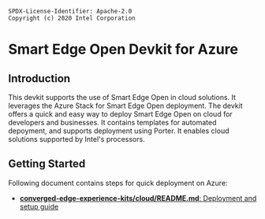 ```text
SPDX-License-Identifier: Apache-2.0
Copyright (c) 2020 Intel Corporation
```

# Smart Edge Open Devkit for Azure

## Introduction

This devkit supports the use of Smart Edge Open in cloud solutions. It leverages the Azure Stack for Smart Edge Open deployment.
The devkit offers a quick and easy way to deploy Smart Edge Open on cloud for developers and businesses. It contains templates
for automated depoyment, and supports deployment using Porter. It enables cloud solutions supported by Intel's processors.

## Getting Started

Following document contains steps for quick deployment on Azure:
* [<b>converged-edge-experience-kits/cloud/README.md</b>: Deployment and setup guide](https://github.com/smart-edge-open/converged-edge-experience-kits/blob/master/cloud/README.md)
